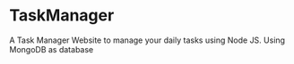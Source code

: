 # TaskManager
A Task Manager Website to manage your daily tasks using Node JS. Using MongoDB as database
